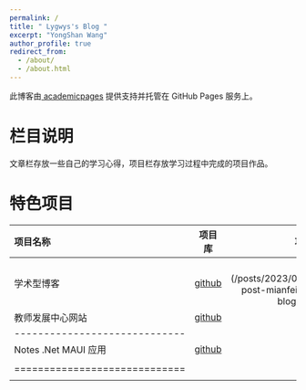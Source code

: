 ```yaml
---
permalink: /
title: " Lygwys's Blog "
excerpt: "YongShan Wang"
author_profile: true
redirect_from:
  - /about/
  - /about.html
---
```



此博客由[ academicpages](https://github.com/academicpages/academicpages.github.io) 提供支持并托管在 GitHub Pages 服务上。


栏目说明
======

文章栏存放一些自己的学习心得，项目栏存放学习过程中完成的项目作品。

特色项目
======


| 项目名称 | 项目库 | 项目介绍 |
|:--------|:-------:|--------:|
| 学术型博客   | [github](https://github.com/lygwys/lygwys.github.io)   | [详细](/posts/2023/08/blog-post-mianfei xueshu blog dajian/)   |
|  教师发展中心网站  | [github](https://github.com/lygwys/ZKEACMS.3.1.8)   |  [浏览](http://161.189.160.180:8001/index) |
|-----------------------------|
|   Notes .Net MAUI 应用 |  [github](https://github.com/lygwys/Notes)  |  [下载](https://github.com/lygwys/Notes/releases/) |
|    |    |    |
|=============================|
|    |    |    |